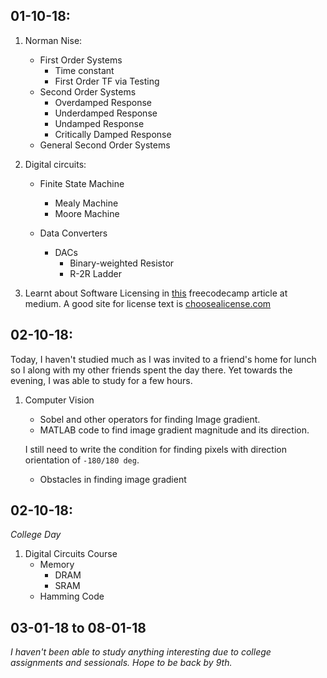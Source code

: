 ## 01-10-18:

1. Norman Nise:

    * First Order Systems
        * Time constant
        * First Order TF via Testing
    * Second Order Systems
        * Overdamped Response
        * Underdamped Response
        * Undamped Response
        * Critically Damped Response
    * General Second Order Systems

2. Digital circuits:

    * Finite State Machine
        * Mealy Machine
        * Moore Machine
	
	* Data Converters
		* DACs
			* Binary-weighted Resistor
			* R-2R Ladder

3. Learnt about Software Licensing in [this][article-1] freecodecamp article at medium. A good site for license text is [choosealicense.com](https://choosealicense.com)

[article-1]:https://medium.freecodecamp.org/how-open-source-licenses-work-and-how-to-add-them-to-your-projects-34310c3cf94

## 02-10-18:

Today, I haven't studied much as I was invited to a friend's home for lunch so I along with my other friends spent the day there. Yet towards the evening, I was able to study for a few hours. 

1. Computer Vision
    * Sobel and other operators for finding Image gradient.
    * MATLAB code to find image gradient magnitude and its direction. 
    
    I still need to write the condition for finding pixels with direction orientation of `-180/180 deg`.
    * Obstacles in finding image gradient

## 02-10-18: 

*College Day*

1. Digital Circuits Course
    *  Memory
        * DRAM
        * SRAM
    * Hamming Code

## 03-01-18 to 08-01-18

*I haven't been able to study anything interesting due to college assignments and sessionals. Hope to be back by 9th.*
